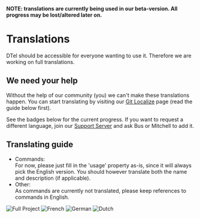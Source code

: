 **NOTE: translations are currently being used in our beta-version. All progress may be lost/altered later on.**

# Translations
DTel should be accessible for everyone wanting to use it.
Therefore we are working on full translations.

## We need your help
Without the help of our community (you) we can't make these translations happen.
You can start translating by visiting our [Git Localize][Git Localize] page (read the guide below first).

See the badges below for the current progress.
If you want to request a different language, join our [Support Server][Support Server] and ask Bus or Mitchell to add it.

## Translating guide
* Commands:  
  For now, please just fill in the 'usage' property as-is, since it will always pick the English version.
  You should however translate both the name and description (if applicable).
* Other:  
  As commands are currently not translated, please keep references to commands in English.

![Full Project][gitlocalizedBadge] ![French][french] ![German][german] ![Dutch][dutch]

[Git Localize]: https://gitlocalize.com/repo/3993
[Support Server]: https://discord.gg/DcayXMc
[gitlocalizedBadge]: https://gitlocalize.com/repo/3993/whole_project/badge.svg
[french]: https://gitlocalize.com/repo/3993/fr/badge.svg
[german]: https://gitlocalize.com/repo/3993/de/badge.svg
[dutch]: https://gitlocalize.com/repo/3993/nl/badge.svg

<script data-goatcounter="https://dtel.goatcounter.com/count"
        async src="//gc.zgo.at/count.js"></script>
